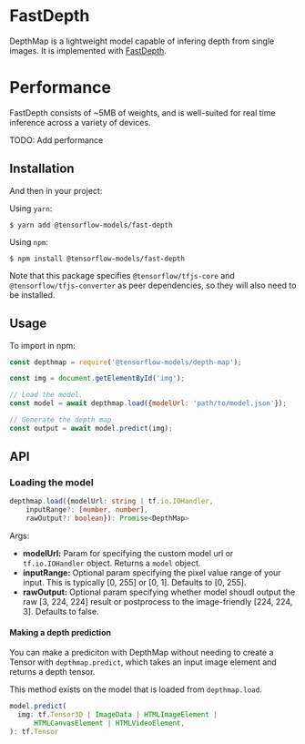 # FastDepth

DepthMap is a lightweight model capable of infering depth from single images. It is implemented with [FastDepth](https://arxiv.org/abs/1903.03273).

# Performance

FastDepth consists of ~5MB of weights, and is well-suited for real time inference across a variety of devices.

TODO: Add performance

## Installation

And then in your project:

Using `yarn`:

    $ yarn add @tensorflow-models/fast-depth

Using `npm`:

    $ npm install @tensorflow-models/fast-depth

Note that this package specifies `@tensorflow/tfjs-core` and `@tensorflow/tfjs-converter` as peer dependencies, so they will also need to be installed.

## Usage

To import in npm:
```js
const depthmap = require('@tensorflow-models/depth-map');

const img = document.getElementById('img');

// Load the model.
const model = await depthmap.load({modelUrl: 'path/to/model.json'});

// Generate the depth map
const output = await model.predict(img);
```
## API

### Loading the model
```ts
depthmap.load({modelUrl: string | tf.io.IOHandler,
    inputRange?: [number, number],
    rawOutput?: boolean}): Promise<DepthMap>
```

Args:
- **modelUrl:** Param for specifying the custom model url or `tf.io.IOHandler` object.
Returns a `model` object.
- **inputRange:** Optional param specifying the pixel value range of your input. This is typically [0, 255] or [0, 1].
Defaults to [0, 255].
- **rawOutput:** Optional param specifying whether model shoudl output the raw [3, 224, 224] result or postprocess to
the image-friendly [224, 224, 3]. Defaults to false.


#### Making a depth prediction

You can make a prediciton with DepthMap without needing to create a Tensor
with `depthmap.predict`, which takes an input image element and returns a
depth tensor.

This method exists on the model that is loaded from `depthmap.load`.

```ts
model.predict(
  img: tf.Tensor3D | ImageData | HTMLImageElement |
      HTMLCanvasElement | HTMLVideoElement,
): tf.Tensor
```
